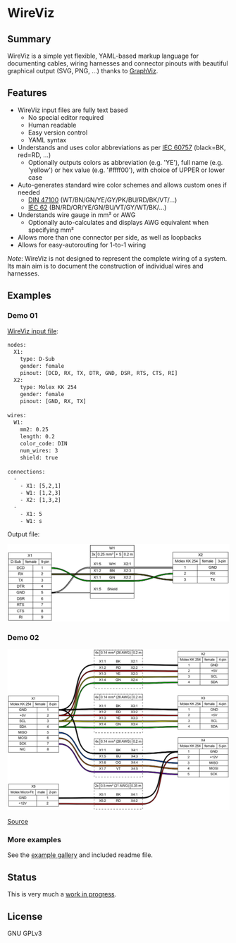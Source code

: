 # WireViz

## Summary

WireViz is a simple yet flexible, YAML-based markup language for documenting cables, wiring harnesses and connector pinouts with beautiful graphical output (SVG, PNG, ...) thanks to [GraphViz](https://www.graphviz.org/).

## Features

* WireViz input files are fully text based
  * No special editor required
  * Human readable
  * Easy version control
  * YAML syntax
* Understands and uses color abbreviations as per [IEC 60757](https://en.wikipedia.org/wiki/Electronic_color_code#Color_band_system) (black=BK, red=RD, ...)
  * Optionally outputs colors as abbreviation (e.g. 'YE'), full name (e.g. 'yellow') or hex value (e.g. '#ffff00'), with choice of UPPER or lower case
* Auto-generates standard wire color schemes and allows custom ones if needed
  * [DIN 47100](https://en.wikipedia.org/wiki/DIN_47100) (WT/BN/GN/YE/GY/PK/BU/RD/BK/VT/...)
  * [IEC 62](https://en.wikipedia.org/wiki/Electronic_color_code#Color_band_system)   (BN/RD/OR/YE/GN/BU/VT/GY/WT/BK/...)
* Understands wire gauge in mm² or AWG
  * Optionally auto-calculates and displays AWG equivalent when specifying mm²
* Allows more than one connector per side, as well as loopbacks
* Allows for easy-autorouting for 1-to-1 wiring

_Note_: WireViz is not designed to represent the complete wiring of a system. Its main aim is to document the construction of individual wires and harnesses.

## Examples

### Demo 01

[WireViz input file](examples/demo01.yml):

    nodes:
      X1:
        type: D-Sub
        gender: female
        pinout: [DCD, RX, TX, DTR, GND, DSR, RTS, CTS, RI]
      X2:
        type: Molex KK 254
        gender: female
        pinout: [GND, RX, TX]

    wires:
      W1:
        mm2: 0.25
        length: 0.2
        color_code: DIN
        num_wires: 3
        shield: true

    connections:
      -
        - X1: [5,2,1]
        - W1: [1,2,3]
        - X2: [1,3,2]
      -
        - X1: 5
        - W1: s

Output file:

![Sample output diagram](examples/demo01.png)

### Demo 02

![](examples/demo02.png)

[Source](examples/demo02.yml)

### More examples

See the [example gallery](examples/) and included readme file.

## Status

This is very much a [work in progress](todo.md).

## License

GNU GPLv3
